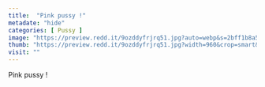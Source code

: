 ```yaml
---
title:  "Pink pussy !"
metadate: "hide"
categories: [ Pussy ]
image: "https://preview.redd.it/9ozddyfrjrq51.jpg?auto=webp&s=2bff1b8a594cb63d25de83e5b38566fd0c513e9a"
thumb: "https://preview.redd.it/9ozddyfrjrq51.jpg?width=960&crop=smart&auto=webp&s=d94770a07fb56363b206379accc80c3f019e9f93"
visit: ""
---
```

Pink pussy !
